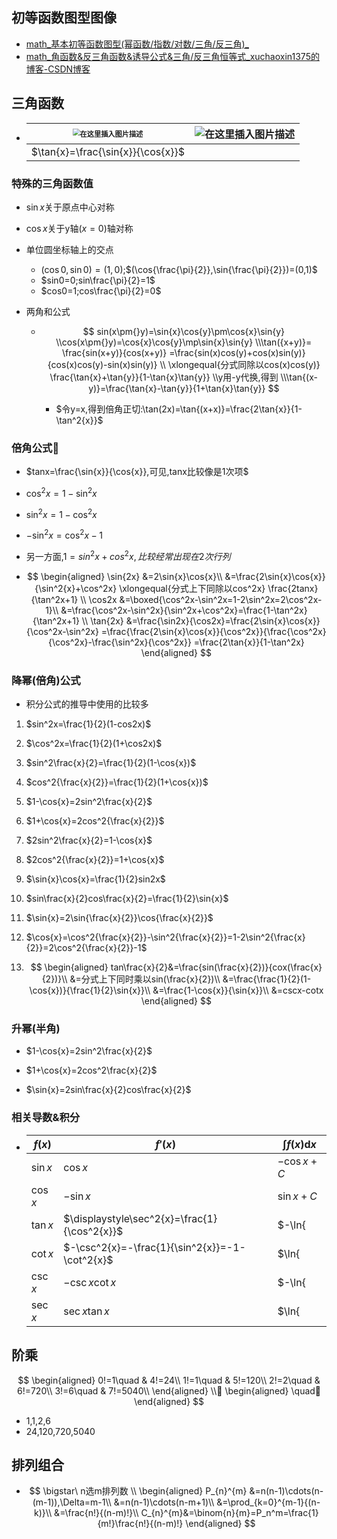 ##  初等函数图型图像

- [math_基本初等函数图型(幂函数/指数/对数/三角/反三角)_](https://blog.csdn.net/xuchaoxin1375/article/details/125517164?ops_request_misc=%7B%22request%5Fid%22%3A%22165827655116782350892159%22%2C%22scm%22%3A%2220140713.130102334.pc%5Fblog.%22%7D&request_id=165827655116782350892159&biz_id=0&utm_medium=distribute.pc_search_result.none-task-blog-2~blog~first_rank_ecpm_v1~rank_v31_ecpm-2-125517164-null-null.185^v2^control&utm_term=三角函数&spm=1018.2226.3001.4450)
- [math_角函数&反三角函数&诱导公式&三角/反三角恒等式_xuchaoxin1375的博客-CSDN博客](https://blog.csdn.net/xuchaoxin1375/article/details/125392308?ops_request_misc=%7B%22request%5Fid%22%3A%22165827655116782350892159%22%2C%22scm%22%3A%2220140713.130102334.pc%5Fblog.%22%7D&request_id=165827655116782350892159&biz_id=0&utm_medium=distribute.pc_search_result.none-task-blog-2~blog~first_rank_ecpm_v1~rank_v31_ecpm-1-125392308-null-null.185^v2^control&utm_term=三角函数&spm=1018.2226.3001.4450)

## 三角函数

  

- | <img src="https://img-blog.csdnimg.cn/dc2713ddca584548a49b8ef195845f89.png" alt="在这里插入图片描述" style="zoom:70%;" /> | ![在这里插入图片描述](https://img-blog.csdnimg.cn/1c96bdc9d7194f2fb62db5b48ebf3dd6.png) |
  | ------------------------------------------------------------ | ------------------------------------------------------------ |
  | $\tan{x}=\frac{\sin{x}}{\cos{x}}$                            |                                                              |

  

### 特殊的三角函数值

- $\sin{x}$关于原点中心对称
- $\cos{x}$关于y轴$(x=0)$轴对称

- 单位圆坐标轴上的交点

  - $(\cos{0},\sin{0})=(1,0)$;$(\cos{\frac{\pi}{2}},\sin{\frac{\pi}{2}})=(0,1)$
  - $sin0=0;sin\frac{\pi}{2}=1$
  - $cos0=1;cos\frac{\pi}{2}=0$

- 两角和公式

  - $$
    sin(x\pm{}y)=\sin{x}\cos{y}\pm\cos{x}\sin{y}
    \\cos(x\pm{}y)=\cos{x}\cos{y}\mp\sin{x}\sin{y}
    \\\tan({x+y)}=
    \frac{sin(x+y)}{cos(x+y)}
    =\frac{sin(x)cos(y)+cos(x)sin(y)}{cos(x)cos(y)-sin(x)sin(y)}
    \\
    \xlongequal{分式同除以cos(x)cos(y)}
    \frac{\tan{x}+\tan{y}}{1-\tan{x}\tan{y}}
    \\y用-y代换,得到
    \\\tan{(x-y)}=\frac{\tan{x}-\tan{y}}{1+\tan{x}\tan{y}}
    $$

    - $令y=x,得到倍角正切:\tan(2x)=\tan{(x+x)}=\frac{2\tan{x}}{1-\tan^2{x}}$


### 倍角公式🎈

- $tanx=\frac{\sin{x}}{\cos{x}},可见,tanx比较像是1次项$
- $\cos^2{x}=1-\sin^2{x}$
- $\sin^2{x}=1-\cos^2{x}$
- $-\sin^2{x}=\cos^2{x}-1$

- 另一方面,$1=sin^2x+cos^2x,比较经常出现在2次行列$

- $$
  \begin{aligned}
  \sin{2x} &=2\sin{x}\cos{x}\\
  &=\frac{2\sin{x}\cos{x}}{\sin^2{x}+\cos^2x}
  \xlongequal{分式上下同除以cos^2x}
  \frac{2tanx}{\tan^2x+1}
  \\
  \cos2x &=\boxed{\cos^2x-\sin^2x=1-2\sin^2x=2\cos^2x-1}\\
  &=\frac{\cos^2x-\sin^2x}{\sin^2x+\cos^2x}=\frac{1-\tan^2x}{\tan^2x+1}
  \\
  \tan{2x} &=\frac{\sin2x}{\cos2x}=\frac{2\sin{x}\cos{x}}{\cos^2x-\sin^2x}
  =\frac{\frac{2\sin{x}\cos{x}}{\cos^2x}}{\frac{\cos^2x}{\cos^2x}-\frac{\sin^2x}{\cos^2x}}
  =\frac{2\tan{x}}{1-\tan^2x}
  \end{aligned}
  $$

  

### 降幂(倍角)公式

- 积分公式的推导中使用的比较多

1. $sin^2x=\frac{1}{2}(1-cos2x)$

2. $\cos^2x=\frac{1}{2}(1+\cos2x)$

3. $sin^2\frac{x}{2}=\frac{1}{2}(1-\cos{x})$

4. $cos^2{\frac{x}{2}}=\frac{1}{2}(1+\cos{x})$

5. $1-\cos{x}=2sin^2\frac{x}{2}$

6. $1+\cos{x}=2cos^2{\frac{x}{2}}$

7. $2sin^2\frac{x}{2}=1-\cos{x}$

8. $2cos^2{\frac{x}{2}}=1+\cos{x}$

9. $\sin{x}\cos{x}=\frac{1}{2}sin2x$

10. $sin\frac{x}{2}cos\frac{x}{2}=\frac{1}{2}\sin{x}$

11. $\sin{x}=2\sin{\frac{x}{2}}\cos{\frac{x}{2}}$

12. $\cos{x}=\cos^2{\frac{x}{2}}-\sin^2{\frac{x}{2}}=1-2\sin^2{\frac{x}{2}}=2\cos^2{\frac{x}{2}}-1$

13. $$
    \begin{aligned}
    tan\frac{x}{2}&=\frac{sin(\frac{x}{2})}{cox(\frac{x}{2})}\\
    &=分式上下同时乘以sin(\frac{x}{2})\\
    &=\frac{\frac{1}{2}(1-\cos{x})}{\frac{1}{2}\sin{x}}\\
    &=\frac{1-\cos{x}}{\sin{x}}\\
    &=cscx-cotx
    \end{aligned}
    $$

### 升幂(半角)

- $1-\cos{x}=2sin^2\frac{x}{2}$

- $1+\cos{x}=2cos^2\frac{x}{2}$

- $\sin{x}=2sin\frac{x}{2}cos\frac{x}{2}$

  

### 相关导数&积分

- | $f(x)$    | $f'(x)$                                        | $\displaystyle\int{f(x)}\mathrm{d}x$ |
  | --------- | ---------------------------------------------- | ------------------------------------ |
  | $\sin{x}$ | $\cos{x}$                                      | $-\cos{x}+C$                         |
  | $\cos{x}$ | $-\sin{x}$                                     | $\sin{x}+C$                          |
  | $\tan{x}$ | $\displaystyle\sec^2{x}=\frac{1}{\cos^2{x}}$   | $-\ln{|\cos{x}|}+C$                  |
  | $\cot{x}$ | $-\csc^2{x}=-\frac{1}{\sin^2{x}}=-1-\cot^2{x}$ | $\ln{|\sin{x}|}+C$                   |
  | $\csc{x}$ | $-\csc{x}\cot{x}$                              | $-\ln{|\csc{x}+\cot{x}|}+C$          |
  | $\sec{x}$ | $\sec{x}\tan{x}$                               | $\ln{|\sec{x}+\tan{x}|}+C$           |



##  阶乘


$$
\begin{aligned}
0!=1\quad & 4!=24\\
1!=1\quad & 5!=120\\
2!=2\quad & 6!=720\\
3!=6\quad & 7!=5040\\
\end{aligned}
\\🎈
\begin{aligned}
\quad🎈
\end{aligned}
$$

- 1,1,2,6
- 24,120,720,5040

## 排列组合

- $$
  \bigstar\ n选m排列数
  \\
  \begin{aligned}
  P_{n}^{m}
  &=n(n-1)\cdots(n-(m-1)),\Delta=m-1\\
  &=n(n-1)\cdots(n-m+1)\\
  &=\prod_{k=0}^{m-1}{(n-k)}\\
  &=\frac{n!}{(n-m)!}\\
  C_{n}^{m}&=\binom{n}{m}=P_n^m=\frac{1}{m!}\frac{n!}{(n-m)!}
  \end{aligned}
  $$





